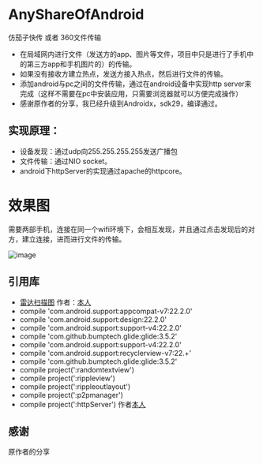 # AnyShareOfAndroid
仿茄子快传 或者 360文件传输   
* 在局域网内进行文件（发送方的app、图片等文件，项目中只是进行了手机中的第三方app和手机图片的）的传输。    
* 如果没有接收方建立热点，发送方接入热点，然后进行文件的传输。
* 添加android与pc之间的文件传输，通过在android设备中实现http server来完成（这样不需要在pc中安装应用，只需要浏览器就可以方便完成操作）
* 感谢原作者的分享，我已经升级到Androidx，sdk29，编译通过。


## 实现原理：
* 设备发现：通过udp向255.255.255.255发送广播包  
* 文件传输：通过NIO socket。
* android下httpServer的实现通过apache的httpcore。

# 效果图
需要两部手机，连接在同一个wifi环境下，会相互发现，并且通过点击发现后的对方，建立连接，进而进行文件的传输。

![image](https://github.com/gpfduoduo/AnyShareOfAndroid/blob/master/filetransfer.gif "效果图")


## 引用库
* [雷达扫描图](https://github.com/gpfduoduo/RadarScanView) 作者：[本人](https://github.com/gpfduoduo)   
* compile 'com.android.support:appcompat-v7:22.2.0'  
* compile 'com.android.support:design:22.2.0'  
* compile 'com.android.support:support-v4:22.2.0'  
* compile 'com.github.bumptech.glide:glide:3.5.2'
* compile 'com.android.support:support-v4:22.2.0'
* compile 'com.android.support:recyclerview-v7:22.+'
* compile 'com.github.bumptech.glide:glide:3.5.2'
* compile project(':randomtextview')
* compile project(':rippleview')
* compile project(':rippleoutlayout')
* compile project(':p2pmanager')
* compile project(':httpServer') 作者[本人](https://github.com/gpfduoduo/HttpServerOnAndroid/)

## 感谢
原作者的分享

